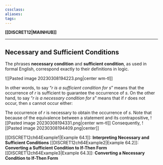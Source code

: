 ```yaml
---
cssclass:
aliases:
tags:
---
```

**[[DISCRET12|MAINHUB]]**

---
## Necessary and Sufficient Conditions
The phrases **necessary condition** and **sufficient condition**, as used in formal English, correspond exactly to their definitions in logic.

![[Pasted image 20230308194223.png|center wm-tl]]

In other words, to say “*$r$ is a sufficient condition for $s$*” means that the occurrence of $r$ is sufficient to guarantee the occurrence of $s$. On the other hand, to say “*$r$ is a necessary condition for $s$*” means that if $r$ does not occur, then $s$ cannot occur either:

The occurrence of $r$ is necessary to obtain the occurrence of $s$. Note that because of the equivalence between a statement and its contrapositive,
![[Pasted image 20230308194331.png|center wm-tl]]
Consequently,
![[Pasted image 20230308194409.png|center]]

[[DISCRET12ch64Example1|Example 64.1]]: **Interpreting Necessary and Sufficient Conditions**
[[DISCRET12ch64Example2|Example 64.2]]: **Converting a Sufficient Condition to If-Then Form**
[[DISCRET12ch64Example3|Example 64.3]]: **Converting a Necessary Condition to If-Then Form**